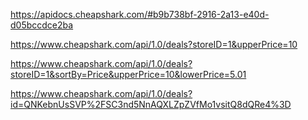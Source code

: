 https://apidocs.cheapshark.com/#b9b738bf-2916-2a13-e40d-d05bccdce2ba


https://www.cheapshark.com/api/1.0/deals?storeID=1&upperPrice=10


https://www.cheapshark.com/api/1.0/deals?storeID=1&sortBy=Price&upperPrice=10&lowerPrice=5.01

https://www.cheapshark.com/api/1.0/deals?id=QNKebnUsSVP%2FSC3nd5NnAQXLZpZVfMo1vsitQ8dQRe4%3D